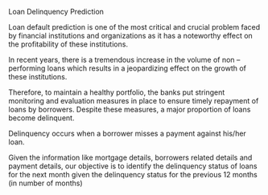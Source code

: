 Loan Delinquency Prediction

Loan default prediction is one of the most critical and crucial problem faced by financial institutions and 
organizations as it has a noteworthy effect on the profitability of these institutions. 

In recent years, there is a tremendous increase in the volume of non – performing loans which results in a jeopardizing
effect on the growth of these institutions.

Therefore, to maintain a healthy portfolio, the banks put stringent monitoring and evaluation measures 
in place to ensure timely repayment of loans by borrowers. Despite these measures, a
major proportion of loans become delinquent. 

Delinquency occurs when a borrower misses a payment against his/her loan.

Given the information like mortgage details, borrowers related details and payment details,
our objective is to identify the delinquency status of loans for the next month given the delinquency
status for the previous 12 months (in number of months)
